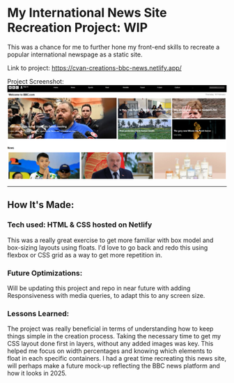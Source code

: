 # My International News Site Recreation Project: WIP

This was a chance for me to further hone my front-end skills to recreate a popular international newspage as a static site.

Link to project: https://cvan-creations-bbc-news.netlify.app/

Project Screenshot: ![](https://github.com/CodingWCal/web-design-projects/blob/main/BBC%20News%20Static/bbc-news-screenshot.png)

---

## How It's Made:

### Tech used: HTML & CSS hosted on Netlify
This was a really great exercise to get more familiar with box model and box-sizing layouts using floats. I'd love to go back and redo this using flexbox or CSS grid as a way to get more repetition in.

### Future Optimizations:
Will be updating this project and repo in near future with adding Responsiveness with media queries, to adapt this to any screen size.

### Lessons Learned:
The project was really beneficial in terms of understanding how to keep things simple in the creation process. Taking the necessary time to get my CSS layout done first in layers, without any added images was key. This helped me focus on width percentages and knowing which elements to float in each specific containers. I had a great time recreating this news site, will perhaps make a future mock-up reflecting the BBC news platform and how it looks in 2025.
